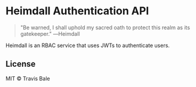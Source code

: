 # Heimdall Authentication API

> "Be warned, I shall uphold my sacred oath to protect this realm as its gatekeeper." ―Heimdall

Heimdall is an RBAC service that uses JWTs to authenticate users.

## License

MIT © Travis Bale
